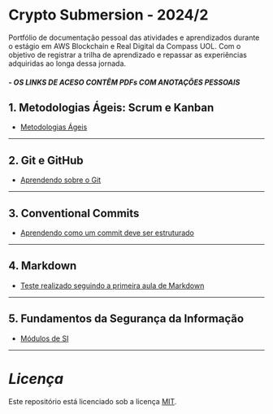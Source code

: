 # **Crypto Submersion - 2024/2**

Portfólio de documentação pessoal das atividades e  aprendizados durante o estágio em AWS Blockchain e Real Digital da Compass UOL. Com o objetivo de registrar a trilha de aprendizado e repassar as experiências adquiridas ao longa dessa jornada.

##### - OS LINKS DE ACESO CONTÊM PDFs COM ANOTAÇÕES PESSOAIS

## 1. Metodologias Ágeis: Scrum e Kanban

- [Metodologias Ágeis](https://drive.google.com/file/d/1WDCBkKK27PegbGUHVlEny5yNyk2Qpm8t/view?usp=sharing "Scrum e Kanban")
---

## 2.  Git e GitHub

- [Aprendendo sobre o Git](https://drive.google.com/file/d/13QOgLD_ivkCS_LmwZZh7bllC3WdDth8g/view?usp=sharing)
---

## 3. Conventional Commits

- [Aprendendo como um commit deve ser estruturado](https://www.conventionalcommits.org/pt-br/v1.0.0/)
---
## 4. Markdown

- [Teste realizado seguindo a primeira aula de Markdown](https://github.com/jennyferrocha/TesteDeMarkdown.git)
---

## 5. Fundamentos da Segurança da Informação

- [Módulos de SI](https://drive.google.com/file/d/1SyTXcd3zzIRkxYBWo7BL90ultsU395m4/view?usp=sharing)
---

# *Licença*

Este repositório está licenciado sob a licença [MIT](https://choosealicense.com/licenses/mit/).


